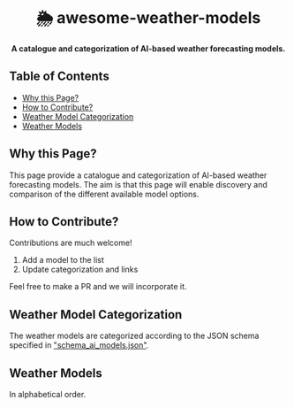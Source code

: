 <h1 align="center">
    🌦️ awesome-weather-models
    <br>
</h1>

<p align="center">
    <strong>A catalogue and categorization of AI-based weather forecasting models. 
   </strong>
</p>

## Table of Contents  
* [Why this Page?](#why-this-page)  
* [How to Contribute?](#how-to-contribute)  
* [Weather Model Categorization](#weather-model-categorization)  
* [Weather Models](#weather-models)  

## Why this Page?
This page provide a catalogue and categorization of AI-based weather forecasting models. The aim is that this page will enable discovery and comparison of the different available model options. 

## How to Contribute? 
Contributions are much welcome! 

1) Add a model to the list
2) Update categorization and links

Feel free to make a PR and we will incorporate it. 

## Weather Model Categorization
The weather models are categorized according to the JSON schema specified in ["schema_ai_models.json"](https://github.com/rebase-energy/awesome-weather-models/blob/main/schema_ai_models.json).

## Weather Models
In alphabetical order. 

<!-- table_placeholder -->
